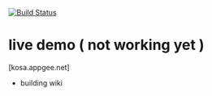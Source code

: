 
[![Build Status](https://travis-ci.org/ieru/kosa.png?branch=master)](https://travis-ci.org/ieru/kosa)

live demo ( not working yet )
===
[kosa.appgee.net]

* building wiki